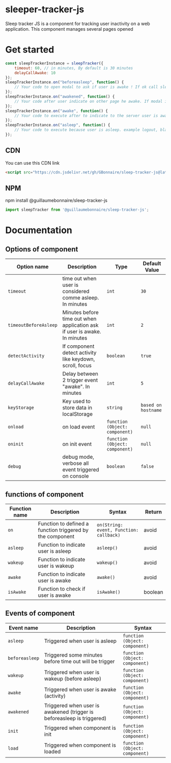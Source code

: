 # sleeper-tracker-js
Sleep tracker JS is a component for tracking user inactivity on a web application. This component manages several pages opened


# Get started
```javascript
const sleepTrackerInstance = sleepTracker({
    timeout: 60, // in minutes, By default is 30 minutes
    delayCallAwake: 10
});
sleepTrackerInstance.on("beforeasleep", function() {
    // Your code to open modal to ask if user is awake ! If ok call sleepTrackerInstance.awake();
});
sleepTrackerInstance.on("awakened", function() {
    // Your code after user indicate on other page he awake. If modal is open, you can close it
});
sleepTrackerInstance.on("awake", function() {
    // Your code to execute after to indicate to the server user is awake
});
sleepTrackerInstance.on("asleep", function() {
    // Your code to execute because user is asleep. example logout, black screen, ...
});
```

## CDN
You can use this CDN link

```HTML
<script src="https://cdn.jsdelivr.net/gh/GBonnaire/sleep-tracker-js@latest/dist/sleeptracker.min.js"></script>
```

## NPM
npm install @guillaumebonnaire/sleep-tracker-js

```javascript
import sleepTracker from '@guillaumebonnaire/sleep-tracker-js';
```

# Documentation

## Options of component

<table>
	<thead>
		<tr>
			<th>Option name</th>
			<th>Description</th>
			<th>Type</th>
			<th>Default Value</th>
		</tr>
	</thead>
	<tbody>
		<tr>
			<td><code>timeout</code></td>
			<td>time out when user is considered comme asleep. In minutes</td>
			<td><code>int</code></td>
			<td><code>30</code></td>
		</tr>
        <tr>
			<td><code>timeoutBeforeAsleep</code></td>
			<td>Minutes before time out when application ask if user is awake. In minutes</td>
			<td><code>int</code></td>
			<td><code>2</code></td>
		</tr>
        <tr>
			<td><code>detectActivity</code></td>
			<td>If component detect activity like keydown, scroll, focus</td>
			<td><code>boolean</code></td>
			<td><code>true</code></td>
		</tr>
        <tr>
			<td><code>delayCallAwake</code></td>
			<td>Delay between 2 trigger event "awake". In minutes</td>
			<td><code>int</code></td>
			<td><code>5</code></td>
		</tr>
        <tr>
			<td><code>keyStorage</code></td>
			<td>Key used to store data in localStorage</td>
			<td><code>string</code></td>
			<td><code>based on hostname</code></td>
		</tr>
        <tr>
			<td><code>onload</code></td>
			<td>on load event</td>
			<td><code>function (Object: component)</code></td>
			<td><code>null</code></td>
		</tr>
        <tr>
			<td><code>oninit</code></td>
			<td>on init event</td>
			<td><code>function (Object: component)</code></td>
			<td><code>null</code></td>
		</tr>
        <tr>
			<td><code>debug</code></td>
			<td>debug mode, verbose all event triggered on console</td>
			<td><code>boolean</code></td>
			<td><code>false</code></td>
		</tr>
	</tbody>
</table>


## functions of component

<table>
	<thead>
		<tr>
			<th>Function name</th>
			<th>Description</th>
			<th>Syntax</th>
            <th>Return</th>
		</tr>
	</thead>
	<tbody>
		<tr>
			<td><code>on</code></td>
			<td>Function to defined a function triggered by the component</td>
			<td><code>on(String: event, Function: callback)</code></td>
            <td>avoid</td>
		</tr>
        <tr>
			<td><code>asleep</code></td>
			<td>Function to indicate user is asleep</td>
			<td><code>asleep()</code></td>
            <td>avoid</td>
		</tr>
        <tr>
			<td><code>wakeup</code></td>
			<td>Function to indicate user is wakeup</td>
			<td><code>wakeup()</code></td>
            <td>avoid</td>
		</tr>
        <tr>
			<td><code>awake</code></td>
			<td>Function to indicate user is awake</td>
			<td><code>awake()</code></td>
            <td>avoid</td>
		</tr>
        <tr>
			<td><code>isAwake</code></td>
			<td>Function to check if user is awake</td>
			<td><code>isAwake()</code></td>
            <td>boolean</td>
		</tr>
	</tbody>
</table>

## Events of component

<table>
	<thead>
		<tr>
			<th>Event name</th>
			<th>Description</th>
			<th>Syntax</th>
		</tr>
	</thead>
	<tbody>
		<tr>
			<td><code>asleep</code></td>
			<td>Triggered when user is asleep</td>
			<td><code>function (Object: component)</code></td>
		</tr>
        <tr>
			<td><code>beforeasleep</code></td>
			<td>Triggered some minutes before time out will be trigger</td>
			<td><code>function (Object: component)</code></td>
		</tr>
        <tr>
			<td><code>wakeup</code></td>
			<td>Triggered when user is wakeup (before asleep)</td>
			<td><code>function (Object: component)</code></td>            
		</tr>
        <tr>
			<td><code>awake</code></td>
			<td>Triggered when user is awake (activity)</td>
			<td><code>function (Object: component)</code></td>
		</tr>
        <tr>
			<td><code>awakened</code></td>
			<td>Triggered when user is awakened (trigger is beforeasleep is triggered)</td>
			<td><code>function (Object: component)</code></td>
		</tr>
        <tr>
			<td><code>init</code></td>
			<td>Triggered when component is init</td>
			<td><code>function (Object: component)</code></td>
		</tr>
        <tr>
			<td><code>load</code></td>
			<td>Triggered when component is loaded</td>
			<td><code>function (Object: component)</code></td>
		</tr>
	</tbody>
</table>
